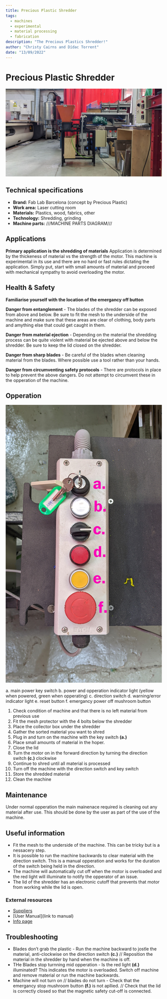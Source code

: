 ```yaml
---
title: Precious Plastic Shredder
tags:
  - machines
  - experimental
  - material processing
  - fabrication
description: "The Precious Plastics Shredder!"
author: "Christy Cairns and Dídac Torrent"
date: "13/09/2022"
---
```


# Precious Plastic Shredder

![](../../assets/shredder-01.jpg)

## Technical specifications

- **Brand:** Fab Lab Barcelona (concept by Precious Plastic)  
- **Work area:** Laser cutting room
- **Materials:** Plastics, wood, fabrics, other
- **Technology:** Shredding, grinding
- **Machine parts:** ///MACHINE PARTS DIAGRAM///

## Applications

**Primary application is the shredding of materials**
Application is determined by the thickeness of material vs the strength of the motor. This machine is experimental in its use and there are no hard or fast rules dictating the application. Simply put, start with small amounts of material and proceed with mechanical sympathy to avoid overloading the motor.

## Health & Safety

**Familiarise yourself with the location of the emergancy off button**

**Danger from entanglement** - The blades of the shredder can be exposed from above and below. Be sure to fit the mesh to the underside of the machine and make sure that these areas are clear of clothing, body parts and amything else that could get caught in them. 

**Danger from material ejection** - Depending on the material the shredding process can be quite violent with material be ejected above and below the shredder. Be sure to keep the lid closed on the shredder.

**Danger from sharp blades** - Be careful of the blades when cleaning material from the blades. Where possible use a tool rather than your hands.

**Danger from circumventing safety protocols** - There are protocols in place to help prevent the above dangers. Do not attempt to circumvent these in the opperation of the machine.

## Opperation

![](../../assets/shredder-controls-01.jpg)

a. main power key switch
b. power and opperation indicator light (yellow when powered, green when opperating) 
c. direction switch
d. warning/error indicator light
e. reset button
f. emergancy power off mushroom button

1. Check condition of machine and that there is no left material from previous use
2. Fit the mesh protector with the 4 bolts below the shredder
3. Place the collector box under the shredder
4. Gather the sorted material you want to shred
5. Plug in and turn on the machine with the key switch **(a.)**
6. Place small amounts of material in the hoper.
7. Close the lid
8. Turn the motor on in the forward direction by turning the direction switch **(c.)** clockwise
9. Continue to shred until all material is processed
10. Turn off the machine with the direction switch and key switch
11. Store the shredded material
12. Clean the machine

## Maintenance

Under normal opperation the main mainenace required is cleaning out any material after use. This should be done by the user as part of the use of the machine. 

## Useful information

 - Fit the mesh to the underside of the machine. This can be tricky but is a nessacery step. 
 - It is possible to run the machine backwards to clear material with the direction switch. This is a manual opperation and works for the duration of the switch being held in the direction.
 - The machine will automatically cut off when the motor is overloaded and the red light will illuminate to notify the opperator of an issue. 
 - The lid of the shredder has an electronic cutoff that prevents that motor from working while the lid is open. 

### External resources

  - [Suppliers](https://community.preciousplastic.com/academy/build/shredder)
  - [User Manual](link to manual)
  - [Info page](https://community.preciousplastic.com/academy/build/shredder)

## Troubleshooting

- Blades don’t grab the plastic - Run the machine backward to jostle the material, anti-clockwise on the direction switch **(c.)** // Reposition the material in the shredder by hand when the machine is off.  
- THe Blades stop turnning mid opperation - Is the red light **(d.)** illuminated? This indicates the motor is overloaded. Switch off machine and remove material or run the machine backwards.
- Machine will not turn on // blades do not turn - Check that the emergancy stop mushroom button **(f.)** is not apllied. // Check that the lid is correctly closed so that the magnetic safety cut-off is connected. 
